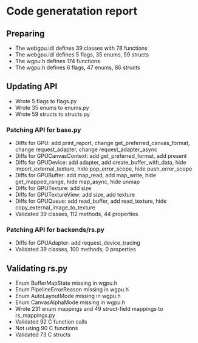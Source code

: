 # Code generatation report
## Preparing
* The webgpu.idl defines 39 classes with 78 functions
* The webgpu.idl defines 5 flags, 35 enums, 59 structs
* The wgpu.h defines 174 functions
* The wgpu.h defines 6 flags, 47 enums, 86 structs
## Updating API
* Wrote 5 flags to flags.py
* Wrote 35 enums to enums.py
* Wrote 59 structs to structs.py
### Patching API for base.py
* Diffs for GPU: add print_report, change get_preferred_canvas_format, change request_adapter, change request_adapter_async
* Diffs for GPUCanvasContext: add get_preferred_format, add present
* Diffs for GPUDevice: add adapter, add create_buffer_with_data, hide import_external_texture, hide pop_error_scope, hide push_error_scope
* Diffs for GPUBuffer: add map_read, add map_write, hide get_mapped_range, hide map_async, hide unmap
* Diffs for GPUTexture: add size
* Diffs for GPUTextureView: add size, add texture
* Diffs for GPUQueue: add read_buffer, add read_texture, hide copy_external_image_to_texture
* Validated 39 classes, 112 methods, 44 properties
### Patching API for backends/rs.py
* Diffs for GPUAdapter: add request_device_tracing
* Validated 39 classes, 100 methods, 0 properties
## Validating rs.py
* Enum BufferMapState missing in wgpu.h
* Enum PipelineErrorReason missing in wgpu.h
* Enum AutoLayoutMode missing in wgpu.h
* Enum CanvasAlphaMode missing in wgpu.h
* Wrote 231 enum mappings and 49 struct-field mappings to rs_mappings.py
* Validated 92 C function calls
* Not using 90 C functions
* Validated 73 C structs